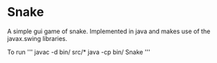 # Snake

A simple gui game of snake. Implemented in java and makes use of the javax.swing libraries.

To run
'''
javac -d bin/ src/*
java -cp bin/ Snake
'''
